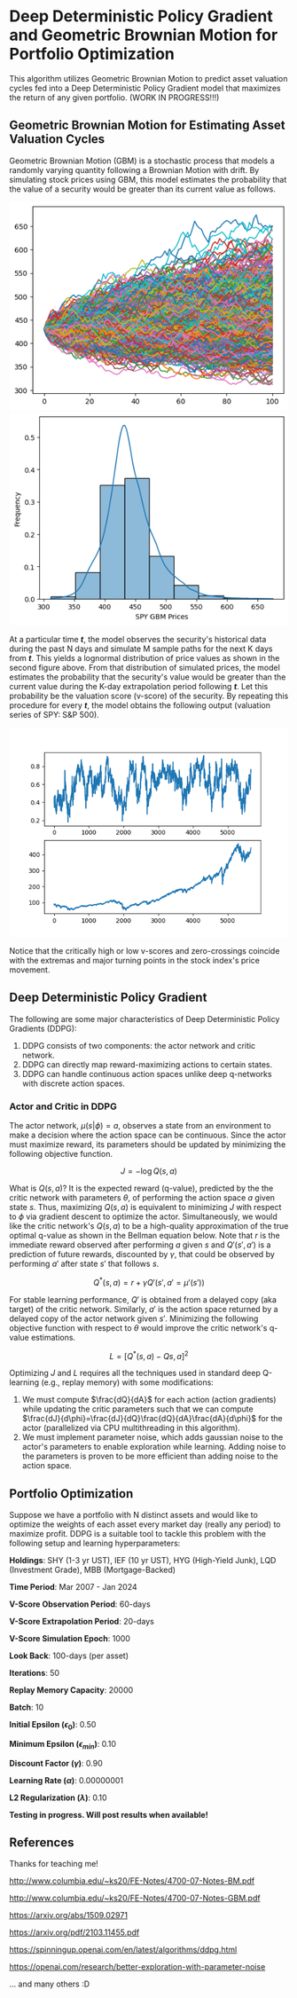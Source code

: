 # Deep Deterministic Policy Gradient and Geometric Brownian Motion for Portfolio Optimization

This algorithm utilizes Geometric Brownian Motion to predict asset valuation cycles fed into a Deep Deterministic Policy Gradient model that maximizes the return of any given portfolio. (WORK IN PROGRESS!!!)

## Geometric Brownian Motion for Estimating Asset Valuation Cycles

Geometric Brownian Motion (GBM) is a stochastic process that models a randomly varying quantity following a Brownian Motion with drift. By simulating stock prices using GBM, this model estimates the probability that the value of a security would be greater than its current value as follows.

![alt text](https://github.com/junyoung-sim/ddpg-quant/blob/main/doc/sample_path.png)
![alt text](https://github.com/junyoung-sim/ddpg-quant/blob/main/doc/price_dist.png)

At a particular time ***t***, the model observes the security's historical data during the past N days and simulate M sample paths for the next K days from ***t***. This yields a lognormal distribution of price values as shown in the second figure above. From that distribution of simulated prices, the model estimates the probability that the security's value would be greater than the current value during the K-day extrapolation period following ***t***. Let this probability be the valuation score (v-score) of the security. By repeating this procedure for every ***t***, the model obtains the following output (valuation series of SPY: S&P 500).

![alt text](https://github.com/junyoung-sim/ddpg-quant/blob/main/doc/vscore.png)

Notice that the critically high or low v-scores and zero-crossings coincide with the extremas and major turning points in the stock index's price movement.

## Deep Deterministic Policy Gradient

The following are some major characteristics of Deep Deterministic Policy Gradients (DDPG):

1) DDPG consists of two components: the actor network and critic network.
2) DDPG can directly map reward-maximizing actions to certain states.
3) DDPG can handle continuous action spaces unlike deep q-networks with discrete action spaces.

### Actor and Critic in DDPG

The actor network, $\mu(s|\phi)=a$, observes a state from an environment to make a decision where the action space can be continuous. Since the actor must maximize reward, its parameters should be updated by minimizing the following objective function.

$$J=-\log{Q(s,a)}$$

What is $Q(s,a)$? It is the expected reward (q-value), predicted by the the critic network with parameters $\theta$, of performing the action space $a$ given state $s$. Thus, maximizing $Q(s,a)$ is equivalent to minimizing $J$ with respect to $\phi$ via gradient descent to optimize the actor. Simultaneously, we would like the critic network's $Q(s,a)$ to be a high-quality approximation of the true optimal q-value as shown in the Bellman equation below. Note that $r$ is the immediate reward observed after performing $a$ given $s$ and $Q'(s',a')$ is a prediction of future rewards, discounted by $\gamma$, that could be observed by performing $a'$ after state $s'$ that follows $s$.

$$Q^{*}(s,a)=r+{\gamma}Q'(s',a'=\mu'(s'))$$

For stable learning performance, $Q'$ is obtained from a delayed copy (aka target) of the critic network. Similarly, $a'$ is the action space returned by a delayed copy of the actor network given $s'$. Minimizing the following objective function with respect to $\theta$ would improve the critic network's q-value estimations.

$$L=[Q^{*}(s,a)-Q{s,a}]^2$$

Optimizing $J$ and $L$ requires all the techniques used in standard deep Q-learning (e.g., replay memory) with some modifications:

1) We must compute $\frac{dQ}{dA}$ for each action (action gradients) while updating the critic parameters such that we can compute $\frac{dJ}{d\phi}=\frac{dJ}{dQ}\frac{dQ}{dA}\frac{dA}{d\phi}$ for the actor (parallelized via CPU multithreading in this algorithm).
2) We must implement parameter noise, which adds gaussian noise to the actor's parameters to enable exploration while learning. Adding noise to the parameters is proven to be more efficient than adding noise to the action space.

## Portfolio Optimization

Suppose we have a portfolio with N distinct assets and would like to optimize the weights of each asset every market day (really any period) to maximize profit. DDPG is a suitable tool to tackle this problem with the following setup and learning hyperparameters:

**Holdings**: SHY (1-3 yr UST), IEF (10 yr UST), HYG (High-Yield Junk), LQD (Investment Grade), MBB (Mortgage-Backed)

**Time Period**: Mar 2007 - Jan 2024

**V-Score Observation Period**: 60-days

**V-Score Extrapolation Period**: 20-days

**V-Score Simulation Epoch**: 1000

**Look Back**: 100-days (per asset)

**Iterations**: 50

**Replay Memory Capacity**: 20000

**Batch**: 10

**Initial Epsilon ($\epsilon_0$)**: 0.50

**Minimum Epsilon ($\epsilon_{min}$)**: 0.10

**Discount Factor ($\gamma$)**: 0.90

**Learning Rate ($\alpha$)**: 0.00000001

**L2 Regularization ($\lambda$)**: 0.10

**Testing in progress. Will post results when available!**

## References

Thanks for teaching me!

http://www.columbia.edu/~ks20/FE-Notes/4700-07-Notes-BM.pdf

http://www.columbia.edu/~ks20/FE-Notes/4700-07-Notes-GBM.pdf

https://arxiv.org/abs/1509.02971

https://arxiv.org/pdf/2103.11455.pdf

https://spinningup.openai.com/en/latest/algorithms/ddpg.html

https://openai.com/research/better-exploration-with-parameter-noise

... and many others :D
